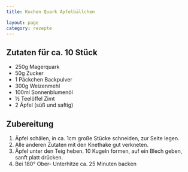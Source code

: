 ```yaml
---
title: Kuchen Quark Apfelbällchen

layout: page
category: rezepte
---
```


Zutaten für ca. 10 Stück
------------------------

- 250g Magerquark
- 50g Zucker
- 1 Päckchen Backpulver
- 300g Weizenmehl
- 100ml Sonnenblumenöl
- ½ Teelöffel Zimt
- 2 Äpfel (süß und saftig)


Zubereitung
-----------
1. Äpfel schälen, in ca. 1cm große Stücke schneiden, zur Seite legen.
2. Alle anderen Zutaten mit den Knethake gut verkneten.
3. Äpfel unter den Teig heben. 10 Kugeln formen, auf ein Blech geben, sanft platt drücken.
4. Bei 180° Ober- Unterhitze ca. 25 Minuten backen
